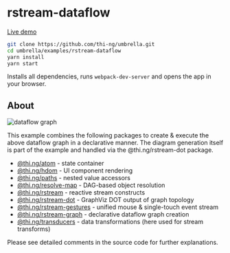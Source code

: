 # rstream-dataflow

[Live demo](https://demo.thi.ng/umbrella/rstream-dataflow/)

```bash
git clone https://github.com/thi-ng/umbrella.git
cd umbrella/examples/rstream-dataflow
yarn install
yarn start
```

Installs all dependencies, runs `webpack-dev-server` and opens the app in your browser.

## About

![dataflow graph](https://raw.githubusercontent.com/thi-ng/umbrella/master/assets/rs-dflow.png)

This example combines the following packages to create & execute the
above dataflow graph in a declarative manner. The diagram generation
itself is part of the example and handled via the @thi.ng/rstream-dot
package.

- [@thi.ng/atom](https://github.com/thi-ng/umbrella/tree/master/packages/atom) - state container
- [@thi.ng/hdom](https://github.com/thi-ng/umbrella/tree/master/packages/hdom) - UI component rendering
- [@thi.ng/paths](https://github.com/thi-ng/umbrella/tree/master/packages/paths) - nested value accessors
- [@thi.ng/resolve-map](https://github.com/thi-ng/umbrella/tree/master/packages/resolve-map) - DAG-based object resolution
- [@thi.ng/rstream](https://github.com/thi-ng/umbrella/tree/master/packages/rstream) - reactive stream constructs
- [@thi.ng/rstream-dot](https://github.com/thi-ng/umbrella/tree/master/packages/rstream-dot) - GraphViz DOT output of graph topology
- [@thi.ng/rstream-gestures](https://github.com/thi-ng/umbrella/tree/master/packages/rstream-gestures) - unified mouse & single-touch event stream
- [@thi.ng/rstream-graph](https://github.com/thi-ng/umbrella/tree/master/packages/rstream-graph) - declarative dataflow graph creation
- [@thi.ng/transducers](https://github.com/thi-ng/umbrella/tree/master/packages/transducers) - data transformations (here used for stream transforms)

Please see detailed comments in the source code for further explanations.
